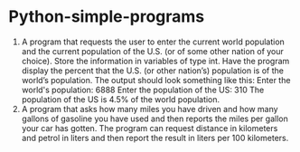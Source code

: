 # Python-simple-programs
1. A program that requests the user to enter the current world population and the current population of the U.S. (or of some other nation of your choice). Store the information in variables of type int. Have the program display the percent that the U.S. (or other nation’s) population is of the world’s population. The output should look something like this: 
Enter the world's population: 6888 
Enter the population of the US: 310 
The population of the US is 4.5% of the world population.
2. A program that asks how many miles you have driven and how many gallons of gasoline you have used and then reports the miles per gallon your car has gotten. The program can request distance in kilometers and petrol in liters and then report the result in liters per 100 kilometers.
